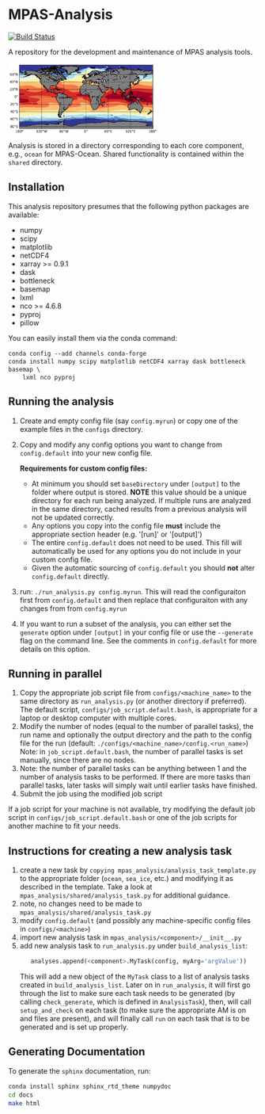 # MPAS-Analysis
[![Build Status](https://travis-ci.org/MPAS-Dev/MPAS-Analysis.svg?branch=develop)](https://travis-ci.org/MPAS-Dev/MPAS-Analysis)

A repository for the development and maintenance of MPAS analysis tools.

![sea surface temperature](docs/_static/sst_example.png)

Analysis is stored in a directory corresponding to each core component, e.g., `ocean` for
MPAS-Ocean. Shared functionality is contained within the `shared` directory.

## Installation
This analysis repository presumes that the following python packages are available:

 * numpy
 * scipy
 * matplotlib
 * netCDF4
 * xarray >= 0.9.1
 * dask
 * bottleneck
 * basemap
 * lxml
 * nco >= 4.6.8
 * pyproj
 * pillow

You can easily install them via the conda command:

```
conda config --add channels conda-forge
conda install numpy scipy matplotlib netCDF4 xarray dask bottleneck basemap \
    lxml nco pyproj
```

## Running the analysis
  1. Create and empty config file (say `config.myrun`) or copy one of the
     example files in the `configs` directory.
  2. Copy and modify any config options you want to change from
     `config.default` into your new config file.

     **Requirements for custom config files:**
     * At minimum you should set `baseDirectory` under `[output]` to the folder
       where output is stored.  **NOTE** this value should be a unique
       directory for each run being analyzed.  If multiple runs are analyzed in
       the same directory, cached results from a previous analysis will not be
       updated correctly.
     * Any options you copy into the config file **must** include the
       appropriate section header (e.g. '[run]' or '[output]')
     * The entire `config.default` does not need to be used.  This fill will
       automatically be used for any options you do not include in your custom
       config file.
     * Given the automatic sourcing of `config.default` you should **not**
       alter `config.default` directly.
  3. run: `./run_analysis.py config.myrun`.  This will read the configuraiton
     first from `config.default` and then replace that configuraiton with any
     changes from from `config.myrun`
  4. If you want to run a subset of the analysis, you can either set the
     `generate` option under `[output]` in your config file or use the
     `--generate` flag on the command line.  See the comments in
     `config.default` for more details on this option.


## Running in parallel
  1. Copy the appropriate job script file from `configs/<machine_name>` to
     the same directory as `run_analysis.py` (or another directory if preferred).
     The default script, `configs/job_script.default.bash`, is appropriate for
     a laptop or desktop computer with multiple cores.
  2. Modify the number of nodes (equal to the number of parallel tasks), the
     run name and optionally the output directory and the path to the config
     file for the run (default: `./configs/<machine_name>/config.<run_name>`)
     Note: in `job_script.default.bash`, the number of parallel tasks is set
     manually, since there are no nodes.
  3. Note: the number of parallel tasks can be anything between 1 and the number
     of analysis tasks to be performed.  If there are more tasks than parallel
     tasks, later tasks will simply wait until earlier tasks have finished.
  4. Submit the job using the modified job script

If a job script for your machine is not available, try modifying the default
job script in `configs/job_script.default.bash` or one of the job scripts for
another machine to fit your needs.


## Instructions for creating a new analysis task

1. create a new task by `copying mpas_analysis/analysis_task_template.py` to
   the appropriate folder (`ocean`, `sea_ice`, etc.) and modifying it as
   described in the template.  Take a look at
   `mpas_analysis/shared/analysis_task.py` for additional guidance.
2. note, no changes need to be made to `mpas_analysis/shared/analysis_task.py`
3. modify `config.default` (and possibly any machine-specific config files in
   `configs/<machine>`)
4. import new analysis task in `mpas_analysis/<component>/__init__.py`
5. add new analysis task to `run_analysis.py` under `build_analysis_list`:
   ```python
      analyses.append(<component>.MyTask(config, myArg='argValue'))
   ```
   This will add a new object of the `MyTask` class to a list of analysis tasks
   created in `build_analysis_list`.  Later on in `run_analysis`, it will first
   go through the list to make sure each task needs to be generated
   (by calling `check_generate`, which is defined in `AnalysisTask`), then, will
   call `setup_and_check` on each task (to make sure the appropriate AM is on
   and files are present), and will finally call `run` on each task that is
   to be generated and is set up properly.

## Generating Documentation

To generate the `sphinx` documentation, run:
```bash
conda install sphinx sphinx_rtd_theme numpydoc
cd docs
make html
```
